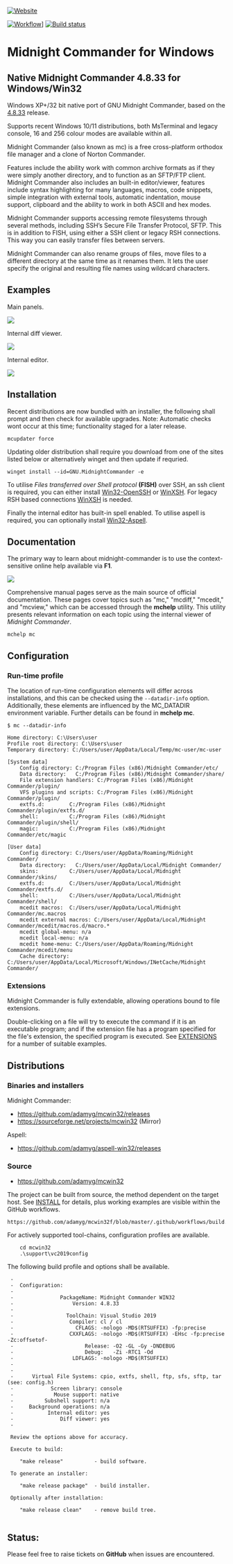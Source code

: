 [![Website](https://img.shields.io/badge/View-Website-blue)](https://sourceforge.net/projects/mcwin32/)

[![Workflow](https://github.com/adamyg/mcwin32/actions/workflows/build.yml/badge.svg)](https://github.com/adamyg/mcwin32/actions)]
[![Build status](https://ci.appveyor.com/api/projects/status/4ckxapbwc3mt66x6?svg=true&passingText=MSVC%20Passing&failingText=MSVC%20Failing&pendingText=MSVC%20Pending)](https://ci.appveyor.com/project/adamyg/mcwin32-msvc)

# Midnight Commander for Windows

## Native Midnight Commander 4.8.33 for Windows/Win32

Windows XP+/32 bit native port of GNU Midnight Commander, based on the [4.8.33](https://midnight-commander.org/wiki/NEWS-4.8.33) release.

Supports recent Windows 10/11 distributions, both MsTerminal and legacy console, 16 and 256 colour modes are available within all.

Midnight Commander (also known as mc) is a free cross-platform orthodox file manager and a clone of Norton Commander.

Features include the ability work with common archive formats as if they were simply another directory, and to function as an SFTP/FTP client.
Midnight Commander also includes an built-in editor/viewer, features include syntax highlighting for many languages, macros, code snippets, 
simple integration with external tools, automatic indentation, mouse support, clipboard and the ability to work in both ASCII and hex modes.

Midnight Commander supports accessing remote filesystems through several methods, including SSH’s Secure File Transfer Protocol, SFTP. 
This is in addition to FISH, using either a SSH client or legacy RSH connections. This way you can easily transfer files between servers.

Midnight Commander can also rename groups of files, move files to a different directory at the same time as it renames them. 
It lets the user specify the original and resulting file names using wildcard characters.


## Examples

Main panels.

![](https://github.com/adamyg/mcwin32/blob/master/mcwin32/art/sample03.png?raw=true)

Internal diff viewer.

![](https://github.com/adamyg/mcwin32/blob/master/mcwin32/art/sample04.png?raw=true)

Internal editor.

![](https://github.com/adamyg/mcwin32/blob/master/mcwin32/art/sample05.png?raw=true)


## Installation

Recent distributions are now bundled with an installer, the following shall prompt and then check for available upgrades.
Note: Automatic checks wont occur at this time; functionality staged for a later release.

```
mcupdater force
```

Updating older distribution shall require you download from one of the sites listed below or alternatively winget and then update if requried.

```
winget install --id=GNU.MidnightCommander -e
```

To utilise *Files transferred over Shell protocol* **(FISH)** over SSH, an ssh client is required, you can either install [Win32-OpenSSH](https://github.com/powershell/Win32-OpenSSH) or [WinXSH](https://github.com/adamyg/winxsh).  For legacy RSH based connections [WinXSH](https://github.com/adamyg/winxsh) is needed.

Finally the internal editor has built-in spell enabled. To utilise aspell is required, you can optionally install [Win32-Aspell](https://github.com/adamyg/aspell-win32).


## Documentation

The primary way to learn about midnight-commander is to use the context-sensitive online help available via **F1**.

![](mcwin32/art/sample06.png?raw=true)

Comprehensive manual pages serve as the main source of official documentation. These pages cover topics such as "mc," "mcdiff," "mcedit," and "mcview," which can be accessed through the **mchelp** utility. This utility presents relevant information on each topic using the internal viewer of _Midnight Commander_.

```
mchelp mc
```

## Configuration

### Run-time profile

The location of run-time configuration elements will differ across installations, and this can be checked using the ```--datadir-info``` option. Additionally, these elements are influenced by the MC_DATADIR environment variable. Further details can be found in __mchelp mc__.


```
$ mc --datadir-info

Home directory: C:\Users\user
Profile root directory: C:\Users\user
Temporary directory: C:/Users/user/AppData/Local/Temp/mc-user/mc-user

[System data]
    Config directory: C:/Program Files (x86)/Midnight Commander/etc/
    Data directory:   C:/Program Files (x86)/Midnight Commander/share/
    File extension handlers: C:/Program Files (x86)/Midnight Commander/plugin/
    VFS plugins and scripts: C:/Program Files (x86)/Midnight Commander/plugin/
	extfs.d:        C:/Program Files (x86)/Midnight Commander/plugin/extfs.d/
	shell:          C:/Program Files (x86)/Midnight Commander/plugin/shell/
	magic:          C:/Program Files (x86)/Midnight Commander/etc/magic

[User data]
    Config directory: C:/Users/user/AppData/Roaming/Midnight Commander/
    Data directory:   C:/Users/user/AppData/Local/Midnight Commander/
	skins:          C:/Users/user/AppData/Local/Midnight Commander/skins/
	extfs.d:        C:/Users/user/AppData/Local/Midnight Commander/extfs.d/
	shell:          C:/Users/user/AppData/Local/Midnight Commander/shell/
	mcedit macros:  C:/Users/user/AppData/Local/Midnight Commander/mc.macros
	mcedit external macros: C:/Users/user/AppData/Local/Midnight Commander/mcedit/macros.d/macro.*
	mcedit global-menu: n/a
	mcedit local-menu: n/a
	mcedit home-menu: C:/Users/user/AppData/Roaming/Midnight Commander/mcedit/menu
    Cache directory:  C:/Users/user/AppData/Local/Microsoft/Windows/INetCache/Midnight Commander/
```

### Extensions

Midnight Commander is fully extendable, allowing operations bound to file extensions. 

Double-clicking on a file will try to execute the command if it is an  executable  program; and if the extension file has a program    specified for the file's extension, the specified program is executed. See [EXTENSIONS](mcwin32/doc/EXTENSIONS.md) for a number of  suitable examples.


## Distributions

### Binaries and installers

Midnight Commander:

   * https://github.com/adamyg/mcwin32/releases
   * https://sourceforge.net/projects/mcwin32 (Mirror)

Aspell:

   * https://github.com/adamyg/aspell-win32/releases


### Source

   * https://github.com/adamyg/mcwin32
   
The project can be built from source, the method dependent on the target host. 
See [INSTALL](mcwin32/doc/INSTALL.md) for details, plus working examples are visible within the GitHub workflows.

    https://github.com/adamyg/mcwin32f/blob/master/.github/workflows/build.yml
   
For actively supported tool-chains, configuration profiles are available.

```
    cd mcwin32
    .\support\vc2019config
```                      

The following build profile and options shall be available.

```
 -
 -  Configuration:
 -
 -               PackageName: Midnight Commander WIN32
 -                   Version: 4.8.33
 -
 -                 ToolChain: Visual Studio 2019
 -                  Compiler: cl / cl
 -                    CFLAGS: -nologo -MD$(RTSUFFIX) -fp:precise
 -                  CXXFLAGS: -nologo -MD$(RTSUFFIX) -EHsc -fp:precise -Zc:offsetof-
 -                       Release: -O2 -GL -Gy -DNDEBUG
 -                       Debug:   -Zi -RTC1 -Od
 -                   LDFLAGS: -nologo -MD$(RTSUFFIX)
 -
 -
 -      Virtual File Systems: cpio, extfs, shell, ftp, sfs, sftp, tar (see: config.h)
 -            Screen library: console
 -             Mouse support: native
 -          Subshell support: n/a
 -     Background operations: n/a
 -           Internal editor: yes
 -               Diff viewer: yes
 -
 
 Review the options above for accuracy.
                        
 Execute to build:
                         
    "make release"          - build software.
                             
 To generate an installer:
                              
    "make release package"  - build installer.
                                  
 Optionally after installation:
                                   
    "make release clean"    - remove build tree.
                                       
```

## Status:

Please feel free to raise tickets on **GitHub** when issues are encountered.
